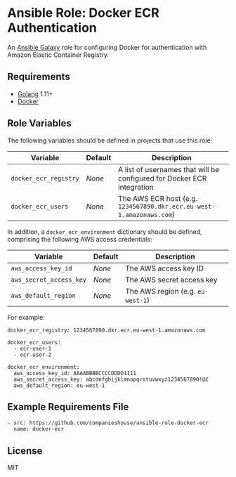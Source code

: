Ansible Role: Docker ECR Authentication
=======================================

An [Ansible Galaxy](https://galaxy.ansible.com/) role for configuring Docker for authentication with Amazon Elastic Container Registry.

Requirements
------------

- [Golang](https://golang.org/) 1.11+
- [Docker](https://www.docker.com/)

Role Variables
--------------

The following variables should be defined in projects that use this role:

| Variable              | Default | Description                                                            |
|-----------------------|---------|------------------------------------------------------------------------|
| `docker_ecr_registry` | *None*  | A list of usernames that will be configured for Docker ECR integration |
| `docker_ecr_users`    | *None*  | The AWS ECR host (e.g. `1234567890.dkr.ecr.eu-west-1.amazonaws.com`)   |

In addition, a `docker_ecr_environment` dictionary should be defined, comprising the following AWS access credentials:

| Variable                | Default | Description                                                          |
|-------------------------|---------|----------------------------------------------------------------------|
| `aws_access_key_id`     | *None*  | The AWS access key ID                                                |
| `aws_secret_access_key` | *None*  | The AWS secret access key                                            |
| `aws_default_region`    | *None*  | The AWS region (e.g. `eu-west-1`)                                    |

For example:

```
docker_ecr_registry: 1234567890.dkr.ecr.eu-west-1.amazonaws.com
  
docker_ecr_users:
  - ecr-user-1
  - ecr-user-2

docker_ecr_environment:
  aws_access_key_id: AAAABBBBCCCCDDDD1111
  aws_secret_access_key: abcdefghijklmnopqrstuvwxyz1234567890!@£ 
  aws_default_region: eu-west-1
```

Example Requirements File
-------------------------

```
- src: https://github.com/companieshouse/ansible-role-docker-ecr
  name: docker-ecr
```

License
-------

MIT

